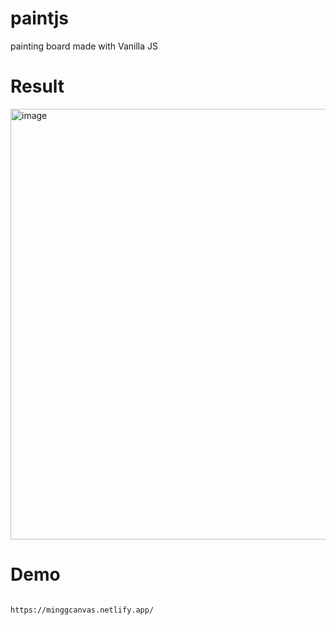 # paintjs

painting board  made with Vanilla JS 

# Result

<img width="689" alt="image" src="https://user-images.githubusercontent.com/52990629/157706406-87bceb82-0750-4294-8e46-7f80173ac835.png">


# Demo

```

https://minggcanvas.netlify.app/

```


